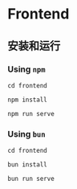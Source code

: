 # Frontend

## 安装和运行

### Using `npm`

```shell
cd frontend

npm install

npm run serve
```

### Using `bun`

```shell
cd frontend

bun install

bun run serve
```
